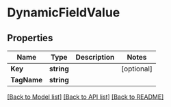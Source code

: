 # DynamicFieldValue

## Properties

Name | Type | Description | Notes
------------ | ------------- | ------------- | -------------
**Key** | **string** |  | [optional] 
**TagName** | **string** |  | 

[[Back to Model list]](../README.md#documentation-for-models) [[Back to API list]](../README.md#documentation-for-api-endpoints) [[Back to README]](../README.md)


